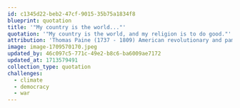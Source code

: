 ```yaml
---
id: c1345d22-beb2-47cf-9015-35b75a1834f8
blueprint: quotation
title: '"My country is the world..."'
quotation: '"My country is the world, and my religion is to do good."'
attribution: 'Thomas Paine (1737 - 1809) American revolutionary and pamphleteer.'
image: image-1709570170.jpeg
updated_by: 46c097c5-771c-49e2-b8c6-ba6009ae7172
updated_at: 1713579491
collection_type: quotation
challenges:
  - climate
  - democracy
  - war
---
```

